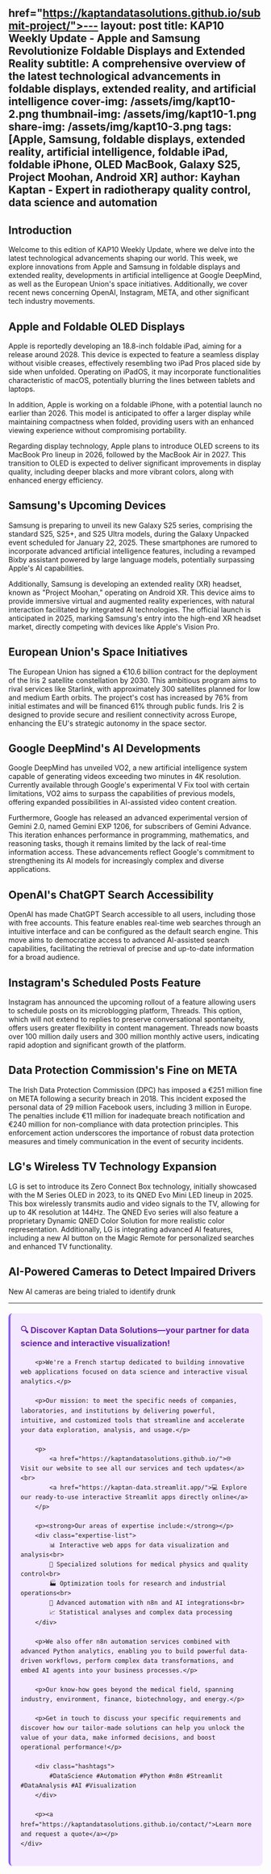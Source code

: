 href="https://kaptandatasolutions.github.io/submit-project/">---
layout: post
title: KAP10 Weekly Update - Apple and Samsung Revolutionize Foldable Displays and Extended Reality
subtitle: A comprehensive overview of the latest technological advancements in foldable displays, extended reality, and artificial intelligence
cover-img: /assets/img/kapt10-2.png
thumbnail-img: /assets/img/kapt10-1.png
share-img: /assets/img/kapt10-3.png
tags: [Apple, Samsung, foldable displays, extended reality, artificial intelligence, foldable iPad, foldable iPhone, OLED MacBook, Galaxy S25, Project Moohan, Android XR]
author: Kayhan Kaptan - Expert in radiotherapy quality control, data science and automation
---

## Introduction

Welcome to this edition of KAP10 Weekly Update, where we delve into the latest technological advancements shaping our world. This week, we explore innovations from Apple and Samsung in foldable displays and extended reality, developments in artificial intelligence at Google DeepMind, as well as the European Union's space initiatives. Additionally, we cover recent news concerning OpenAI, Instagram, META, and other significant tech industry movements.

## Apple and Foldable OLED Displays

Apple is reportedly developing an 18.8-inch foldable iPad, aiming for a release around 2028. This device is expected to feature a seamless display without visible creases, effectively resembling two iPad Pros placed side by side when unfolded. Operating on iPadOS, it may incorporate functionalities characteristic of macOS, potentially blurring the lines between tablets and laptops.

In addition, Apple is working on a foldable iPhone, with a potential launch no earlier than 2026. This model is anticipated to offer a larger display while maintaining compactness when folded, providing users with an enhanced viewing experience without compromising portability.

Regarding display technology, Apple plans to introduce OLED screens to its MacBook Pro lineup in 2026, followed by the MacBook Air in 2027. This transition to OLED is expected to deliver significant improvements in display quality, including deeper blacks and more vibrant colors, along with enhanced energy efficiency.

## Samsung's Upcoming Devices

Samsung is preparing to unveil its new Galaxy S25 series, comprising the standard S25, S25+, and S25 Ultra models, during the Galaxy Unpacked event scheduled for January 22, 2025. These smartphones are rumored to incorporate advanced artificial intelligence features, including a revamped Bixby assistant powered by large language models, potentially surpassing Apple's AI capabilities.

Additionally, Samsung is developing an extended reality (XR) headset, known as "Project Moohan," operating on Android XR. This device aims to provide immersive virtual and augmented reality experiences, with natural interaction facilitated by integrated AI technologies. The official launch is anticipated in 2025, marking Samsung's entry into the high-end XR headset market, directly competing with devices like Apple's Vision Pro.

## European Union's Space Initiatives

The European Union has signed a €10.6 billion contract for the deployment of the Iris 2 satellite constellation by 2030. This ambitious program aims to rival services like Starlink, with approximately 300 satellites planned for low and medium Earth orbits. The project's cost has increased by 76% from initial estimates and will be financed 61% through public funds. Iris 2 is designed to provide secure and resilient connectivity across Europe, enhancing the EU's strategic autonomy in the space sector.

## Google DeepMind's AI Developments

Google DeepMind has unveiled VO2, a new artificial intelligence system capable of generating videos exceeding two minutes in 4K resolution. Currently available through Google's experimental V Fix tool with certain limitations, VO2 aims to surpass the capabilities of previous models, offering expanded possibilities in AI-assisted video content creation.

Furthermore, Google has released an advanced experimental version of Gemini 2.0, named Gemini EXP 1206, for subscribers of Gemini Advance. This iteration enhances performance in programming, mathematics, and reasoning tasks, though it remains limited by the lack of real-time information access. These advancements reflect Google's commitment to strengthening its AI models for increasingly complex and diverse applications.

## OpenAI's ChatGPT Search Accessibility

OpenAI has made ChatGPT Search accessible to all users, including those with free accounts. This feature enables real-time web searches through an intuitive interface and can be configured as the default search engine. This move aims to democratize access to advanced AI-assisted search capabilities, facilitating the retrieval of precise and up-to-date information for a broad audience.

## Instagram's Scheduled Posts Feature

Instagram has announced the upcoming rollout of a feature allowing users to schedule posts on its microblogging platform, Threads. This option, which will not extend to replies to preserve conversational spontaneity, offers users greater flexibility in content management. Threads now boasts over 100 million daily users and 300 million monthly active users, indicating rapid adoption and significant growth of the platform.

## Data Protection Commission's Fine on META

The Irish Data Protection Commission (DPC) has imposed a €251 million fine on META following a security breach in 2018. This incident exposed the personal data of 29 million Facebook users, including 3 million in Europe. The penalties include €11 million for inadequate breach notification and €240 million for non-compliance with data protection principles. This enforcement action underscores the importance of robust data protection measures and timely communication in the event of security incidents.

## LG's Wireless TV Technology Expansion

LG is set to introduce its Zero Connect Box technology, initially showcased with the M Series OLED in 2023, to its QNED Evo Mini LED lineup in 2025. This box wirelessly transmits audio and video signals to the TV, allowing for up to 4K resolution at 144Hz. The QNED Evo series will also feature a proprietary Dynamic QNED Color Solution for more realistic color representation. Additionally, LG is integrating advanced AI features, including a new AI button on the Magic Remote for personalized searches and enhanced TV functionality.
## AI-Powered Cameras to Detect Impaired Drivers

New AI cameras are being trialed to identify drunk
 
---


<html lang="fr">
<head>
    <meta charset="UTF-8">
    <meta name="viewport" content="width=device-width, initial-scale=1.0">
    <title>Kaptan Data Solutions</title>
    <style>
        .citation {
            background-color: #f3e8ff;
            border-left: 4px solid #8b5cf6;
            padding: 20px;
            margin: 20px 0;
            border-radius: 8px;
            font-family: -apple-system, BlinkMacSystemFont, 'Segoe UI', Roboto, sans-serif;
            line-height: 1.6;
        }
        .citation h3 {
            color: #6b21a8;
            margin-top: 0;
        }
        .citation a {
            color: #7c3aed;
            text-decoration: none;
        }
        .citation a:hover {
            text-decoration: underline;
        }
        .expertise-list {
            margin: 15px 0;
        }
        .hashtags {
            font-weight: bold;
            color: #7c3aed;
            margin-top: 15px;
        }
    </style>
</head>
<body>
    <div class="citation">
        <h3>🔍 Discover Kaptan Data Solutions—your partner for data science and interactive visualization!</h3>
        
        <p>We're a French startup dedicated to building innovative web applications focused on data science and interactive visual analytics.</p>
        
        <p>Our mission: to meet the specific needs of companies, laboratories, and institutions by delivering powerful, intuitive, and customized tools that streamline and accelerate your data exploration, analysis, and usage.</p>
        
        <p>
            <a href="https://kaptandatasolutions.github.io/">🌐 Visit our website to see all our services and tech updates</a><br>
            <a href="https://kaptan-data.streamlit.app/">💻 Explore our ready-to-use interactive Streamlit apps directly online</a>
        </p>
        
        <p><strong>Our areas of expertise include:</strong></p>
        <div class="expertise-list">
            📊 Interactive web apps for data visualization and analysis<br>
            🔬 Specialized solutions for medical physics and quality control<br>
            🏭 Optimization tools for research and industrial operations<br>
            🤖 Advanced automation with n8n and AI integrations<br>
            📈 Statistical analyses and complex data processing
        </div>
        
        <p>We also offer n8n automation services combined with advanced Python analytics, enabling you to build powerful data-driven workflows, perform complex data transformations, and embed AI agents into your business processes.</p>
        
        <p>Our know-how goes beyond the medical field, spanning industry, environment, finance, biotechnology, and energy.</p>
        
        <p>Get in touch to discuss your specific requirements and discover how our tailor-made solutions can help you unlock the value of your data, make informed decisions, and boost operational performance!</p>
        
        <div class="hashtags">
            #DataScience #Automation #Python #n8n #Streamlit #DataAnalysis #AI #Visualization
        </div>
        
        <p><a href="https://kaptandatasolutions.github.io/contact/">Learn more and request a quote</a></p>
    </div>
</body>
</html>